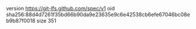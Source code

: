 version https://git-lfs.github.com/spec/v1
oid sha256:88d4d7261f35bd66b90da9e23635e9c6e42538cb6efe67046bc08eb9b87f0018
size 351
